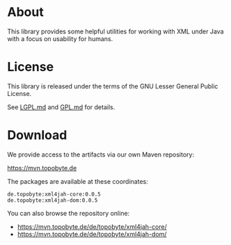 # About

This library provides some helpful utilities for working with XML under
Java with a focus on usability for humans.

# License

This library is released under the terms of the GNU Lesser General Public
License.

See [LGPL.md](LGPL.md) and [GPL.md](GPL.md) for details.

# Download

We provide access to the artifacts via our own Maven repository:

<https://mvn.topobyte.de>

The packages are available at these coordinates:

    de.topobyte:xml4jah-core:0.0.5
    de.topobyte:xml4jah-dom:0.0.5

You can also browse the repository online:

* <https://mvn.topobyte.de/de/topobyte/xml4jah-core/>
* <https://mvn.topobyte.de/de/topobyte/xml4jah-dom/>
